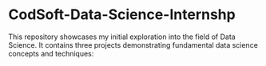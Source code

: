 # CodSoft-Data-Science-Internshp
This repository showcases my initial exploration into the field of Data Science. It contains three projects demonstrating fundamental data science concepts and techniques:

